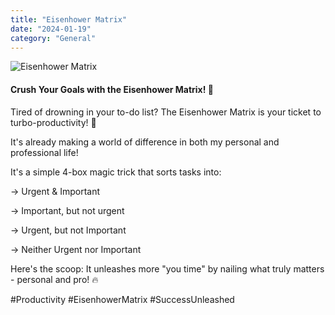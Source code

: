 ```yaml
---
title: "Eisenhower Matrix"
date: "2024-01-19"
category: "General"
---
```


![Eisenhower Matrix](/images/eisenhowerMatrix.jpg)

#### Crush Your Goals with the Eisenhower Matrix! 🚀

Tired of drowning in your to-do list? The Eisenhower Matrix is your ticket to turbo-productivity! 🌟

It's already making a world of difference in both my personal and professional life!

It's a simple 4-box magic trick that sorts tasks into:

-> Urgent & Important

-> Important, but not urgent

-> Urgent, but not Important

-> Neither Urgent nor Important

Here's the scoop: It unleashes more "you time" by nailing what truly matters - personal and pro! 🔥

#Productivity #EisenhowerMatrix #SuccessUnleashed
